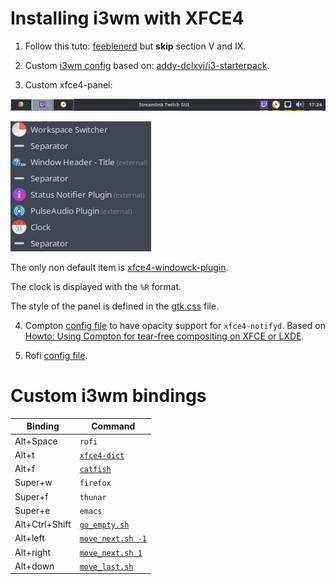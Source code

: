 # Installing i3wm with XFCE4

1. Follow this tuto: [feeblenerd](https://feeblenerd.blogspot.com/2015/11/pretty-i3-with-xfce.html) but **skip** section V and IX.

2. Custom [i3wm config](.config/i3/config) based on: [addy-dclxvi/i3-starterpack](https://github.com/addy-dclxvi/i3-starterpack).

3. Custom xfce4-panel:

![xfce4-panel illustration](xfce4-panel-illustration.png)

![xfce4-panel items](xfce4-panel-items.png)

The only non default item is [xfce4-windowck-plugin](https://github.com/cedl38/xfce4-windowck-plugin).

The clock is displayed with the `%R` format.

The style of the panel is defined in the [gtk.css](.config/gtk-3.0/gtk.css) file.

4. Compton [config file](.config/.compton.conf) to have opacity support for `xfce4-notifyd`. Based on [Howto: Using Compton for tear-free compositing on XFCE or LXDE](https://ubuntuforums.org/showthread.php?t=2144468&p=12644745#post12644745).

5. Rofi [config file](.config/rofi/config).

# Custom i3wm bindings

| Binding        | Command         |
|----------------|-----------------|
| Alt+Space      | `rofi`            |
| Alt+t          | [`xfce4-dict`](.config/rofi/trad.sh)      |
| Alt+f          | [`catfish`](.config/rofi/srch.sh)         |
| Super+w        | `firefox`         |
| Super+f        | `thunar`          |
| Super+e        | `emacs`           |
| Alt+Ctrl+Shift | [`go_empty.sh`](.config/i3/go_empty.sh)     |
| Alt+left       | [`move_next.sh -1`](.config/i3/move_next.sh) |
| Alt+right      | [`move_next.sh 1`](.config/i3/move_next.sh)  |
| Alt+down       | [`move_last.sh`](.config/i3/move_last.sh)    |

